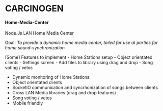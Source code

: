 # CARCINOGEN 
#### Home-Media-Center
Node.Js LAN Home Media Center

Goal: *To provide a dynamic home media center, tailed for use at parties for home sound-synchronization*

[Some] Features to implement
    - Home Stations setup
    - Object orientated clients
    - Settings screen
    - Add files to library using drag and drop
    - Song voting / vetos

* Dynamic monitoring of Home Stations
* Object orientated clients
* SocketIO communication and syncrhonization of songs between clients
* Cross LAN Media libraries (drag and drop features)
* Song voting / vetos
* Mobile friendly


